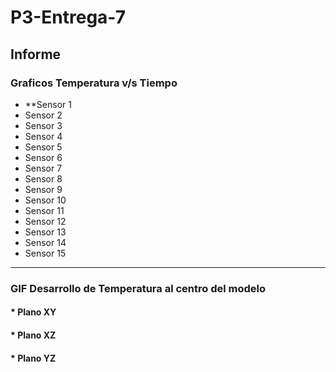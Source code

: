 # P3-Entrega-7

## Informe

### Graficos Temperatura v/s Tiempo

* **Sensor 1
* Sensor 2
* Sensor 3
* Sensor 4
* Sensor 5
* Sensor 6
* Sensor 7
* Sensor 8
* Sensor 9
* Sensor 10
* Sensor 11
* Sensor 12
* Sensor 13
* Sensor 14
* Sensor 15
***

### GIF Desarrollo de Temperatura al centro del modelo

#### * Plano XY
#### * Plano XZ
#### * Plano YZ
